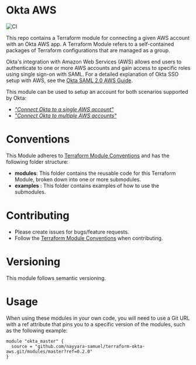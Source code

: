 # Okta AWS

![CI](https://github.com/nayyara-samuel/terraform-okta-aws/workflows/CI/badge.svg)

This repo contains a Terraform module for connecting a given AWS account with an Okta AWS app. A Terraform Module refers to a self-contained packages of Terraform configurations that are managed as a group. 

Okta's integration with Amazon Web Services (AWS) allows end users to authenticate to one or more AWS accounts and gain access to specific roles using single sign-on with SAML. 
For a detailed explanation of Okta SSO setup with AWS, see the [Okta SAML 2.0 AWS Guide](https://saml-doc.okta.com/SAML_Docs/How-to-Configure-SAML-2.0-for-Amazon-Web-Service).

This module can be used to setup an account for both scenarios supported by Okta:
* [*"Connect Okta to a single AWS account"*](https://saml-doc.okta.com/SAML_Docs/How-to-Configure-SAML-2.0-for-Amazon-Web-Service#scenarioA)
* [*"Connect Okta to multiple AWS accounts"*](https://saml-doc.okta.com/SAML_Docs/How-to-Configure-SAML-2.0-for-Amazon-Web-Service#scenarioB)

# Conventions
This Module adheres to [Terraform Module Conventions](https://www.terraform.io/docs/modules/index.html) and has the following folder structure:

* **modules**: This folder contains the reusable code for this Terraform Module, broken down into one or more submodules.
* **examples** : This folder contains examples of how to use the submodules.

# Contributing

* Please create issues for bugs/feature requests.
* Follow the [Terraform Module Conventions](https://www.terraform.io/docs/modules/index.html) when contributing.

# Versioning

This module follows semantic versioning. 

# Usage

When using these modules in your own code, you will need to use a Git URL with a ref attribute that pins you to a specific version of the modules, such as the following example:
  
```hcl-terraform
module "okta_master" {
  source = "github.com/nayyara-samuel/terraform-okta-aws.git/modules/master?ref=0.2.0"  
}
```
